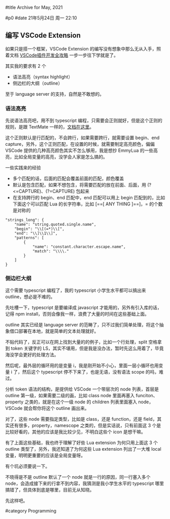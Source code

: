 #title Archive for May, 2021

#p0
#date 21年5月24日 周一 22:10

## 编写 VSCode Extension

如果只是搭一个框架，VSCode Extension 的编写没有想象中那么无从入手，照着文档 [VSCode插件开发全攻略](https://www.cnblogs.com/liuxianan/p/vscode-plugin-overview.html) 一步一步往下学就是了。

其实我的要求有 2 个

- 语法高亮（syntax highlight）
- 侧边栏的大纲（outline）

至于 language server 的支持，自然是不敢想的。

### 语法高亮

先说语法高亮吧，用不到 typescript 编程，只需要会正则就好，但是这个正则的规则，是跟 TextMate 一样的，[文档在这里](https://macromates.com/manual/en/regular_expressions)。

这个正则默认是行匹配的，不会跨行，如果需要跨行，就需要设置 begin、end capture，另外，这个正则匹配，在设置的时候，就需要制定高亮颜色，偏偏 VSCode 提供的几种高亮颜色其实不怎么够用，我是想抄 EmmyLua 的一些高亮，比如全局变量的高亮，没学会人家是怎么搞的。

一些实践来的经验

- 多个匹配的话，后面的匹配会覆盖前面的匹配，颜色覆盖
- 默认是包含匹配，如果不想包含，将需要匹配的放在前面、后面，用 (?<=CAPTURE)、(?=CAPTURE) 包起来
- 在支持跨行的 begin、end 匹配中，end 匹配可以用上 begin 匹配到的，比如下面这个可以匹配 Lua 的长字符串，比如 [==[ ANY THING ]==]，= 的个数是对称的

```source
"strings_long": {
	"name": "string.quoted.single.name",
	"begin": "\\[(=*)\\[",
	"end": "\\]\\1\\]",
	"patterns": [
		{
			"name": "constant.character.escape.name",
			"match": "\\\\."
		}
	]
}
```

### 侧边栏大纲

这个需要 typescript 编程了，我的 typescript 小学生水平都可以搞出来 outline，想必是不难的。

先吐槽一下，typescript 是要编译成 javascript 才能用的，另外有引入库的话，记得 npm install，否则会像我一样，浪费了大量的时间在这些基础上面。

outline 其实已经是 language server 的范畴了，只不过我们简单处理，将这个抽象借口部署在本地，就是简单的文本处理就好。

不贴代码了，反正可以在网上找到大量的的例子，比如一个行处理，split 空格拿到 token 关键字的 LS，其实不堪用，但是我是没办法，暂时先这么用着了，毕竟海没学会更好的处理方法。

然后呢，最外层的循环用的是变量 i，我是刚开始不小心，里面一层小循环也用变量 i 了，然后这个 typescript 停不下来了，也是无语，没有语法 scope 的吗，难过。

分析 token 语法的结构，是提供给 VSCode 一个带层次的 node 列表，首层是 outline 第一级，如果需要二级的画，比如 class node 里面再塞入 funciton、property 之类的，就是在这个一级 node 的 children 列表里面塞入 node，VSCode 就会帮你将这个 outline 画出来。

对了，这些 node 需要指定类型，比如是 class，还是 function，还是 field，其实还有很多，property，namescope 之类的，但是实话说，只有前面这 3 个是比较好看的，其他的应该是我比较少见，不明白这些个 icon 是想干嘛。

有了上面这些基础，我也终于理解了好些 Lua extension 为何只用上面这 3 个 outline 类型了，另外，我还知道了为何这些 Lua extension 列出了一大堆 local 变量，明明更重要的应该是全局变量呀。

有个坑必须要说一下。

不晓得是不是 outline 默认了一个 node 就是一行的原因，同一行塞入多个 node，会造成接下来的行拿不到内容，我猜测是我小学生水平的 typescript 哪里搞错了，但具体到底是哪里，目前无从知晓。

先这样吧。

#category Programming